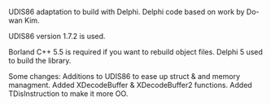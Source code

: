 
UDIS86 adaptation to build with Delphi.
Delphi code based on work by Do-wan Kim. 

UDIS86 version 1.7.2 is used.

Borland C++ 5.5 is required if you want to rebuild object files.
Delphi 5 used to build the library.

Some changes:
 Additions to UDIS86 to ease up struct & and memory managment.
 Added XDecodeBuffer & XDecodeBuffer2 functions.
 Added TDisInstruction to make it more OO.
  
